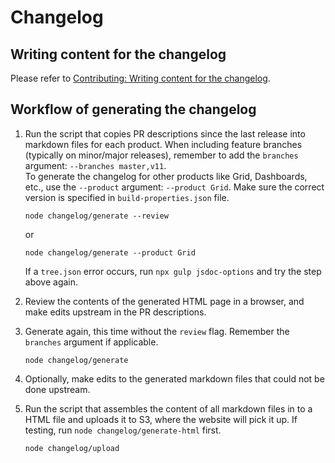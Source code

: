 # Changelog

## Writing content for the changelog

Please refer to [Contributing: Writing content for the changelog](../CONTRIBUTING.md#writing-content-for-the-changelog).

## Workflow of generating the changelog

1. Run the script that copies PR descriptions since the last release into markdown files for each product. When including feature branches (typically on minor/major releases), remember to add the `branches` argument: `--branches master,v11`.  
To generate the changelog for other products like Grid, Dashboards, etc., use the `--product` argument: `--product Grid`. Make sure the correct version is specified in `build-properties.json` file.

    ```
    node changelog/generate --review
    ```

    or
    ```
    node changelog/generate --product Grid
    ```

    If a `tree.json` error occurs, run `npx gulp jsdoc-options` and try the step above again.

3. Review the contents of the generated HTML page in a browser, and make edits upstream in the PR descriptions.

3. Generate again, this time without the `review` flag. Remember the `branches` argument if applicable.

    ```
    node changelog/generate
    ```

4. Optionally, make edits to the generated markdown files that could not be done upstream.

5. Run the script that assembles the content of all markdown files in to a HTML file and uploads it to S3, where the website will pick it up. If testing, run `node changelog/generate-html` first.

    ```
    node changelog/upload
    ```
